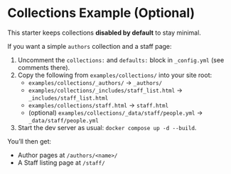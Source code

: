 # Collections Example (Optional)

This starter keeps collections **disabled by default** to stay minimal.

If you want a simple `authors` collection and a staff page:

1. Uncomment the `collections:` and `defaults:` block in `_config.yml` (see comments there).
2. Copy the following from `examples/collections/` into your site root:
   - `examples/collections/_authors/` → `_authors/`
   - `examples/collections/_includes/staff_list.html` → `_includes/staff_list.html`
   - `examples/collections/staff.html` → `staff.html`
   - (optional) `examples/collections/_data/staff/people.yml` → `_data/staff/people.yml`
3. Start the dev server as usual: `docker compose up -d --build`.

You’ll then get:
- Author pages at `/authors/<name>/`
- A Staff listing page at `/staff/`
